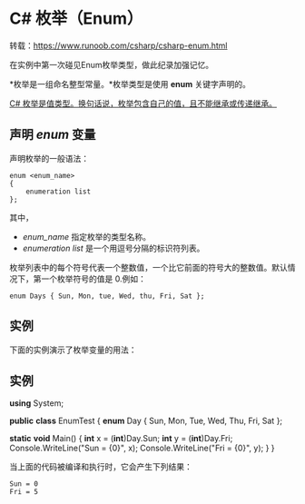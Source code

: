 # C# 枚举（Enum）

转载：https://www.runoob.com/csharp/csharp-enum.html

在实例中第一次碰见Enum枚举类型，做此纪录加强记忆。

*枚举是一组命名整型常量。*枚举类型是使用 **enum** 关键字声明的。

<u>C# 枚举是值类型。换句话说，枚举包含自己的值，且不能继承或传递继承。</u>

## 声明 *enum* 变量

声明枚举的一般语法：

```
enum <enum_name>
{ 
    enumeration list 
};
```

其中，

- *enum_name* 指定枚举的类型名称。
- *enumeration list* 是一个用逗号分隔的标识符列表。

枚举列表中的每个符号代表一个整数值，一个比它前面的符号大的整数值。默认情况下，第一个枚举符号的值是 0.例如：

```
enum Days { Sun, Mon, tue, Wed, thu, Fri, Sat };
```

## 实例

下面的实例演示了枚举变量的用法：

## 实例

**using** System;

**public** **class** EnumTest
{
  **enum** Day { Sun, Mon, Tue, Wed, Thu, Fri, Sat };

  **static** **void** Main()
  {
    **int** x = (**int**)Day.Sun;
    **int** y = (**int**)Day.Fri;
    Console.WriteLine("Sun = {0}", x);
    Console.WriteLine("Fri = {0}", y);
  }
}

当上面的代码被编译和执行时，它会产生下列结果：

```
Sun = 0
Fri = 5
```